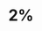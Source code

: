 ---
layout: collection
title: "2%"
keyword: "Disarmament"
creator: "Unknown"
publisher: "Swarthmore College Peace Collection"
dc_date: "20th century"
format: "celluloid pinback button"
description: "none"
identifier: "spcbuttn00078"
language: "english"
contentdm:
  id: 486
---